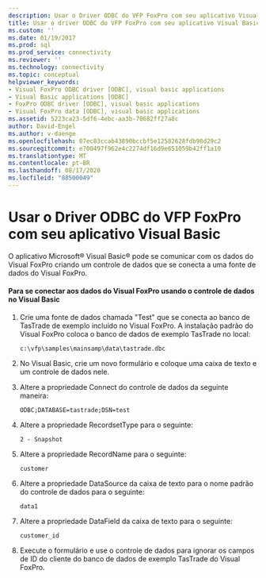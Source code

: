 ```yaml
---
description: Usar o Driver ODBC do VFP FoxPro com seu aplicativo Visual Basic
title: Usar o driver ODBC do VFP FoxPro com seu aplicativo Visual Basic | Microsoft Docs
ms.custom: ''
ms.date: 01/19/2017
ms.prod: sql
ms.prod_service: connectivity
ms.reviewer: ''
ms.technology: connectivity
ms.topic: conceptual
helpviewer_keywords:
- Visual FoxPro ODBC driver [ODBC], visual basic applications
- Visual Basic applications [ODBC]
- FoxPro ODBC driver [ODBC], visual basic applications
- Visual FoxPro data [ODBC], visual basic applications
ms.assetid: 5223ca23-5df6-4ebc-aa3b-70682ff27a8c
author: David-Engel
ms.author: v-daenge
ms.openlocfilehash: 07ec83ccab43890bccbf5e12582628fdb98d29c2
ms.sourcegitcommit: e700497f962e4c2274df16d9e651059b42ff1a10
ms.translationtype: MT
ms.contentlocale: pt-BR
ms.lasthandoff: 08/17/2020
ms.locfileid: "88500049"
---
```

# <a name="using-the-vfp-foxpro-odbc-driver-with-your-visual-basic-application"></a>Usar o Driver ODBC do VFP FoxPro com seu aplicativo Visual Basic
O aplicativo Microsoft® Visual Basic® pode se comunicar com os dados do Visual FoxPro criando um controle de dados que se conecta a uma fonte de dados do Visual FoxPro.  
  
#### <a name="to-connect-to-visual-foxpro-data-using-the-data-control-in-visual-basic"></a>Para se conectar aos dados do Visual FoxPro usando o controle de dados no Visual Basic  
  
1.  Crie uma fonte de dados chamada "Test" que se conecta ao banco de TasTrade de exemplo incluído no Visual FoxPro. A instalação padrão do Visual FoxPro coloca o banco de dados de exemplo TasTrade no local:  
  
    ```  
    c:\vfp\samples\mainsamp\data\tastrade.dbc  
    ```  
  
2.  No Visual Basic, crie um novo formulário e coloque uma caixa de texto e um controle de dados nele.  
  
3.  Altere a propriedade Connect do controle de dados da seguinte maneira:  
  
    ```  
    ODBC;DATABASE=tastrade;DSN=test  
    ```  
  
4.  Altere a propriedade RecordsetType para o seguinte:  
  
    ```  
    2 - Snapshot  
    ```  
  
5.  Altere a propriedade RecordName para o seguinte:  
  
    ```  
    customer  
    ```  
  
6.  Altere a propriedade DataSource da caixa de texto para o nome padrão do controle de dados para o seguinte:  
  
    ```  
    data1  
    ```  
  
7.  Altere a propriedade DataField da caixa de texto para o seguinte:  
  
    ```  
    customer_id  
    ```  
  
8.  Execute o formulário e use o controle de dados para ignorar os campos de ID do cliente do banco de dados de exemplo TasTrade do Visual FoxPro.
